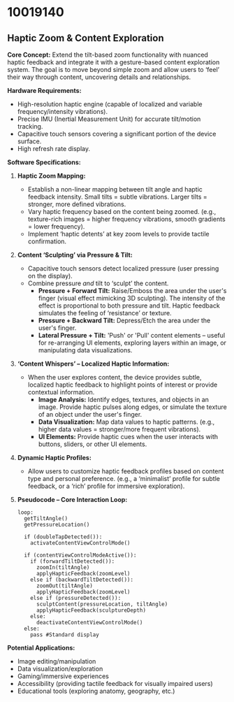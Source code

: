 # 10019140

## Haptic Zoom & Content Exploration

**Core Concept:** Extend the tilt-based zoom functionality with nuanced haptic feedback and integrate it with a gesture-based content exploration system. The goal is to move beyond simple zoom and allow users to ‘feel’ their way through content, uncovering details and relationships.

**Hardware Requirements:**

*   High-resolution haptic engine (capable of localized and variable frequency/intensity vibrations).
*   Precise IMU (Inertial Measurement Unit) for accurate tilt/motion tracking.
*   Capacitive touch sensors covering a significant portion of the device surface.
*   High refresh rate display.

**Software Specifications:**

1.  **Haptic Zoom Mapping:**
    *   Establish a non-linear mapping between tilt angle and haptic feedback intensity. Small tilts = subtle vibrations. Larger tilts = stronger, more defined vibrations.
    *   Vary haptic frequency based on the content being zoomed. (e.g., texture-rich images = higher frequency vibrations, smooth gradients = lower frequency).
    *   Implement ‘haptic detents’ at key zoom levels to provide tactile confirmation.
2.  **Content ‘Sculpting’ via Pressure & Tilt:**
    *   Capacitive touch sensors detect localized pressure (user pressing on the display).
    *   Combine pressure *and* tilt to ‘sculpt’ the content.
        *   **Pressure + Forward Tilt:**  Raise/Emboss the area under the user's finger (visual effect mimicking 3D sculpting).  The intensity of the effect is proportional to both pressure and tilt. Haptic feedback simulates the feeling of ‘resistance’ or texture.
        *   **Pressure + Backward Tilt:**  Depress/Etch the area under the user's finger.
        *   **Lateral Pressure + Tilt:**  'Push' or 'Pull' content elements –  useful for re-arranging UI elements, exploring layers within an image, or manipulating data visualizations.
3.  **‘Content Whispers’ –  Localized Haptic Information:**
    *   When the user explores content, the device provides subtle, localized haptic feedback to highlight points of interest or provide contextual information.
        *   **Image Analysis:** Identify edges, textures, and objects in an image.  Provide haptic pulses along edges, or simulate the texture of an object under the user's finger.
        *   **Data Visualization:**  Map data values to haptic patterns. (e.g., higher data values = stronger/more frequent vibrations).
        *   **UI Elements:**  Provide haptic cues when the user interacts with buttons, sliders, or other UI elements.
4.  **Dynamic Haptic Profiles:**
    *   Allow users to customize haptic feedback profiles based on content type and personal preference. (e.g., a ‘minimalist’ profile for subtle feedback, or a ‘rich’ profile for immersive exploration).
5.  **Pseudocode – Core Interaction Loop:**

    ```
    loop:
      getTiltAngle()
      getPressureLocation()

      if (doubleTapDetected()):
        activateContentViewControlMode()

      if (contentViewControlModeActive()):
        if (forwardTiltDetected()):
          zoomIn(tiltAngle)
          applyHapticFeedback(zoomLevel)
        else if (backwardTiltDetected()):
          zoomOut(tiltAngle)
          applyHapticFeedback(zoomLevel)
        else if (pressureDetected()):
          sculptContent(pressureLocation, tiltAngle)
          applyHapticFeedback(sculptureDepth)
        else:
          deactivateContentViewControlMode()
      else:
        pass #Standard display
    ```

**Potential Applications:**

*   Image editing/manipulation
*   Data visualization/exploration
*   Gaming/immersive experiences
*   Accessibility (providing tactile feedback for visually impaired users)
*   Educational tools (exploring anatomy, geography, etc.)